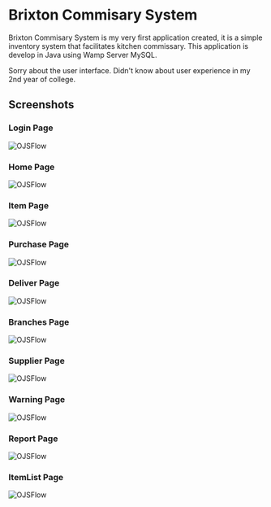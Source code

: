 # Brixton Commisary System

Brixton Commisary System is my very first application created, it is a simple inventory system that facilitates kitchen commissary. This application is develop in Java using Wamp Server MySQL.

Sorry about the user interface. Didn't know about user experience in my 2nd year of college.


## Screenshots

### Login Page
![OJSFlow](https://github.com/exclusiveandy/Brixton-Commisary-System/blob/master/screenshot/1.PNG)
### Home Page
![OJSFlow](https://github.com/exclusiveandy/Brixton-Commisary-System/blob/master/screenshot/2.PNG)
### Item Page
![OJSFlow](https://github.com/exclusiveandy/Brixton-Commisary-System/blob/master/screenshot/3.PNG)
### Purchase Page
![OJSFlow](https://github.com/exclusiveandy/Brixton-Commisary-System/blob/master/screenshot/4.PNG)
### Deliver Page
![OJSFlow](https://github.com/exclusiveandy/Brixton-Commisary-System/blob/master/screenshot/5.PNG)
### Branches Page
![OJSFlow](https://github.com/exclusiveandy/Brixton-Commisary-System/blob/master/screenshot/6.PNG)
### Supplier Page
![OJSFlow](https://github.com/exclusiveandy/Brixton-Commisary-System/blob/master/screenshot/7.PNG)
### Warning Page
![OJSFlow](https://github.com/exclusiveandy/Brixton-Commisary-System/blob/master/screenshot/8.PNG)
### Report Page
![OJSFlow](https://github.com/exclusiveandy/Brixton-Commisary-System/blob/master/screenshot/9.PNG)
### ItemList Page
![OJSFlow](https://github.com/exclusiveandy/Brixton-Commisary-System/blob/master/screenshot/10.PNG)
